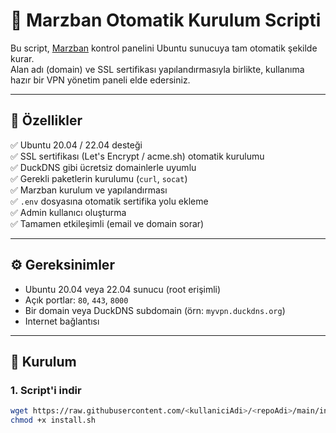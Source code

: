 # 🚀 Marzban Otomatik Kurulum Scripti

Bu script, [Marzban](https://github.com/gozargah/marzban) kontrol panelini Ubuntu sunucuya tam otomatik şekilde kurar.  
Alan adı (domain) ve SSL sertifikası yapılandırmasıyla birlikte, kullanıma hazır bir VPN yönetim paneli elde edersiniz.

---

## 📌 Özellikler

✅ Ubuntu 20.04 / 22.04 desteği  
✅ SSL sertifikası (Let's Encrypt / acme.sh) otomatik kurulumu  
✅ DuckDNS gibi ücretsiz domainlerle uyumlu  
✅ Gerekli paketlerin kurulumu (`curl`, `socat`)  
✅ Marzban kurulum ve yapılandırması  
✅ `.env` dosyasına otomatik sertifika yolu ekleme  
✅ Admin kullanıcı oluşturma  
✅ Tamamen etkileşimli (email ve domain sorar)

---

## ⚙️ Gereksinimler

- Ubuntu 20.04 veya 22.04 sunucu (root erişimli)
- Açık portlar: `80`, `443`, `8000`
- Bir domain veya DuckDNS subdomain (örn: `myvpn.duckdns.org`)
- Internet bağlantısı

---

## 🔧 Kurulum

### 1. Script'i indir

```bash
wget https://raw.githubusercontent.com/<kullaniciAdi>/<repoAdi>/main/install.sh
chmod +x install.sh
